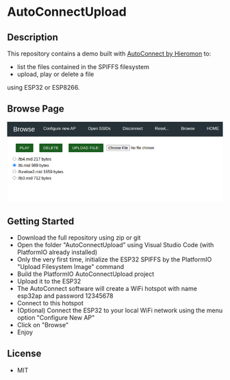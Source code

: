 # AutoConnectUpload
 
## Description

This repository contains a demo built with [AutoConnect by Hieromon](https://github.com/Hieromon/AutoConnect) to:

* list the files contained in the SPIFFS filesystem
* upload, play or delete a file
 
using ESP32 or ESP8266.

## Browse Page

![block diagram](docs/BrowsePage.png)

## Getting Started

* Download the full repository using zip or git
* Open the folder "AutoConnectUpload" using Visual Studio Code (with PlatformIO already installed)
* Only the very first time, initialize the ESP32 SPIFFS by the PlatformIO "Upload Filesystem Image" command
* Build the PlatformIO AutoConnectUpload project
* Upload it to the ESP32
* The AutoConnect software will create a WiFi hotspot with name esp32ap and password 12345678
* Connect to this hotspot
* (Optional) Connect the ESP32 to your local WiFi network using the menu option "Configure New AP"
* Click on "Browse"
* Enjoy

## License

* MIT
